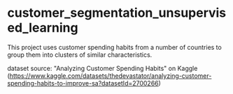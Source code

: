 # customer_segmentation_unsupervised_learning
This project uses customer spending habits from a number of countries to group them into clusters of similar characteristics.

dataset source: "Analyzing Customer Spending Habits" on Kaggle (https://www.kaggle.com/datasets/thedevastator/analyzing-customer-spending-habits-to-improve-sa?datasetId=2700266)
